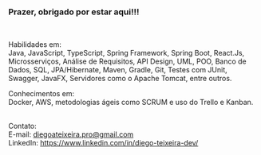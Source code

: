 ### Prazer, obrigado por estar aqui!!!
<br/>

Habilidades em:<br/>
Java, JavaScript, TypeScript, Spring Framework, Spring Boot, React.Js, Microsserviços, Análise de Requisitos, API Design, UML, POO, Banco de Dados, SQL, JPA/Hibernate, Maven, Gradle, Git, Testes com JUnit, Swagger, JavaFX, Servidores como o Apache Tomcat, entre outros.<br/>

Conhecimentos em:<br/>
Docker, AWS, metodologias ágeis como SCRUM e uso do Trello e Kanban.
<br/><br/>


Contato:<br/>
E-mail: diegoateixeira.pro@gmail.com<br/>
LinkedIn: https://www.linkedin.com/in/diego-teixeira-dev/

<br/>
